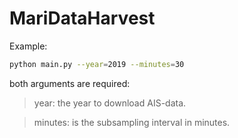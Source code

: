 # MariDataHarvest

Example:
```sh
python main.py --year=2019 --minutes=30
```
both arguments are required:

>year: the year to download AIS-data.

>minutes: is the subsampling interval in minutes.

